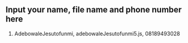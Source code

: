 ## Input your name, file name and phone number here
1. AdebowaleJesutofunmi, adebowaleJesutofunmi5.js, 08189493028

